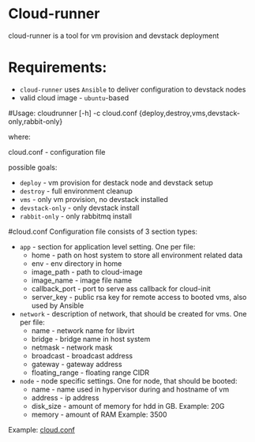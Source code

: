 # Cloud-runner
cloud-runner is a tool for vm provision and devstack deployment

# Requirements:
 - `cloud-runner` uses `Ansible` to deliver configuration to devstack nodes
 - valid cloud image - `ubuntu`-based

#Usage:
cloudrunner [-h] -c cloud.conf {deploy,destroy,vms,devstack-only,rabbit-only}

where:

cloud.conf - configuration file 

possible goals:

 - `deploy` - vm provision for destack node and devstack setup
 - `destroy` - full environment cleanup
 - `vms` - only vm provision, no devstack installed
 - `devstack-only` - only devstack install
 - `rabbit-only` - only rabbitmq install

#cloud.conf
 Configuration file consists of 3 section types:
 
 - `app` - section for application level setting. One per file:
     * home - path on host system to store all environment related data
     * env - env directory in home
     * image_path - path to cloud-image
     * image_name - image file name
     * callback_port - port to serve ass callback for cloud-init
     * server_key - public rsa key for remote access to booted vms, also used by Ansible
 - `network` - description of network, that should be created for vms. One per file:
     * name - network name for libvirt
     * bridge - bridge name in host system
     * netmask - network mask
     * broadcast - broadcast address
     * gateway - gateway address
     * floating_range - floating range CIDR
 - `node` - node specific settings. One for node, that should be booted:
     * name - name used in hypervisor during and hostname of vm
     * address - ip address
     * disk_size - amount of  memory for hdd in GB. Example: 20G
     * memory - amount of RAM Example: 3500


Example: 
[cloud.conf][1]

[1]:https://github.com/timofei-durakov/cloud-runner/blob/master/cloud.conf
